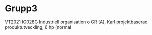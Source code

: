 # Grupp3
VT2021 IG028G Industriell organisation o GR (A), Karl projektbaserad produktutveckling, 6 hp (normal

